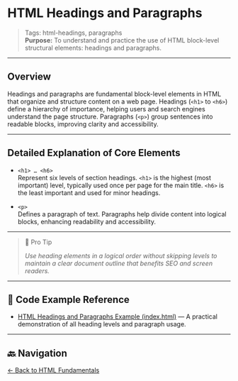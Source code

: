 # HTML Headings and Paragraphs

> Tags: html-headings, paragraphs  
> **Purpose:** To understand and practice the use of HTML block-level structural elements: headings and paragraphs.

---

## Overview

Headings and paragraphs are fundamental block-level elements in HTML that organize and structure content on a web page. Headings (`<h1>` to `<h6>`) define a hierarchy of importance, helping users and search engines understand the page structure. Paragraphs (`<p>`) group sentences into readable blocks, improving clarity and accessibility.

---

## Detailed Explanation of Core Elements

- `<h1> … <h6>`  
  Represent six levels of section headings. `<h1>` is the highest (most important) level, typically used once per page for the main title. `<h6>` is the least important and used for minor headings.

- `<p>`  
  Defines a paragraph of text. Paragraphs help divide content into logical blocks, enhancing readability and accessibility.

---

> 🧠 Pro Tip
>
> _Use heading elements in a logical order without skipping levels to maintain a clear document outline that benefits SEO and screen readers._

---

## 🧪 Code Example Reference

- [HTML Headings and Paragraphs Example (index.html)](index.html) — A practical demonstration of all heading levels and paragraph usage.

---

## 🔙 Navigation

[← Back to HTML Fundamentals](../README.md)
